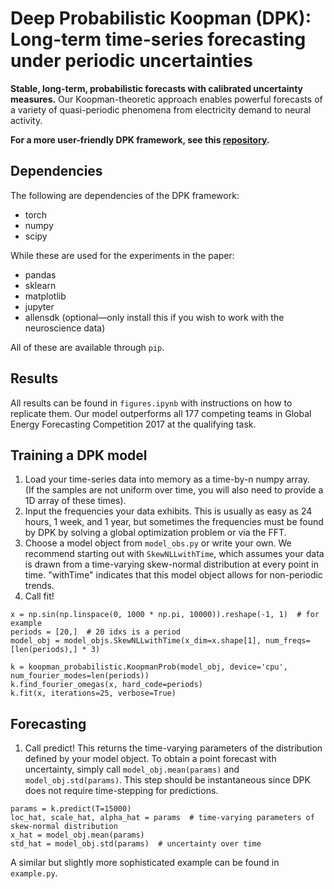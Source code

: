 # Deep Probabilistic Koopman (DPK): Long-term time-series forecasting under periodic uncertainties
**Stable, long-term, probabilistic forecasts with calibrated uncertainty
measures.** Our Koopman-theoretic approach enables powerful forecasts of
a variety of quasi-periodic phenomena from  electricity demand to neural
activity.

**For a more user-friendly DPK framework, see this
[repository](https://github.com/AlexTMallen/dpk).**

## Dependencies
The following are dependencies of the DPK framework:
- torch
- numpy
- scipy

While these are used for the experiments in the paper:
- pandas
- sklearn
- matplotlib
- jupyter
- allensdk (optional—only install this if you wish to work with the
  neuroscience data)

All of these are available through `pip`.

## Results
All results can be found in `figures.ipynb` with instructions on how to
replicate them. Our model outperforms all 177 competing teams in Global
Energy Forecasting Competition 2017 at the qualifying task.

## Training a DPK model
1. Load your time-series data into memory as a time-by-n numpy array.  
   (If the samples are not uniform over time, you will also need to
   provide a 1D array of these times).
2. Input the frequencies your data exhibits. This is usually as easy as
   24 hours, 1 week, and 1 year, but sometimes the frequencies must be
   found by DPK by solving a global optimization problem or via the FFT.
3. Choose a model object from `model_obs.py` or write your own. We
   recommend starting out with `SkewNLLwithTime`, which assumes your
   data is drawn from a time-varying skew-normal distribution at every
   point in time. "withTime" indicates that this model object allows for
   non-periodic trends.
4. Call fit!

```
x = np.sin(np.linspace(0, 1000 * np.pi, 10000)).reshape(-1, 1)  # for example
periods = [20,]  # 20 idxs is a period
model_obj = model_objs.SkewNLLwithTime(x_dim=x.shape[1], num_freqs=[len(periods),] * 3)

k = koopman_probabilistic.KoopmanProb(model_obj, device='cpu', num_fourier_modes=len(periods))
k.find_fourier_omegas(x, hard_code=periods)
k.fit(x, iterations=25, verbose=True)
```

## Forecasting
1. Call predict! This returns the time-varying parameters of the
   distribution defined by your model object. To obtain a point forecast
   with uncertainty, simply call `model_obj.mean(params)` and
   `model_obj.std(params)`. This step should be instantaneous since DPK
   does not require time-stepping for predictions.

```
params = k.predict(T=15000)
loc_hat, scale_hat, alpha_hat = params  # time-varying parameters of skew-normal distribution
x_hat = model_obj.mean(params)
std_hat = model_obj.std(params)  # uncertainty over time
```

A similar but slightly more sophisticated example can be found in
`example.py`.
